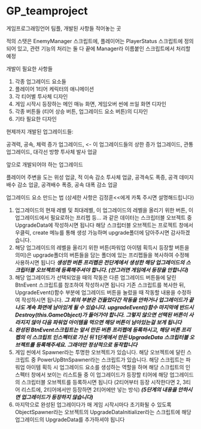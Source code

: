 # GP_teamproject
게임프로그래밍언어 팀플, 개발된 사항들 적어놓는 곳

적의 스탯은 EnemyManager 스크립트에, 플레이어는 PlayerStatus 스크립트에 정의되어 있고, 
관련 기능의 처리는 둘 다 끝에 Manager라 이름붙인 스크립트에서 처리할 예정

개발이 필요한 사항들

1. 각종 업그레이드 요소들
2. 플레이어 1티어 케릭터의 애니메이션
4. 각 티어별 투사체 디자인
5. 게임 시작시 등장하는 메인 매뉴 화면, 게임오버 씬에 쓰일 화면 디자인
6. 각종 버튼들 (티어 상승 버튼, 업그레이드 요소 버튼)의 디자인
7. 기타 필요한 디자인


현제까지 개발된 업그레이드들:

공격력, 공속, 체력 증가 업그레이드, <- 이 업그레이드들의 상한 증가 업그레이드, 관통 업그레이드, 대각선 방향 투사체 발사 업글

앞으로 개발되어야 하는 업그레이드

플레이어 주변을 도는 위성 업글, 적 이속 감소 투사체 업글, 공격속도 폭증, 공격 데미지 배수 감소 업글, 공격배수 폭증, 공속 대폭 감소 업글 


업그레이드 요소 만드는 법 (상세한 사항은 김정훈<<에게 카톡 주시면 설명해드립니다)
1. 업그레이드의 현재 레벨 및 최대레벨, 이 업그레이드의 레벨을 올리기 위한 버튼, 이 업그레이드에서 필요로하는 프리펩 등... 과 같은 데이터는 스크립터블 오브젝트 중 UpgradeData에 작성하시면 됩니다
  해당 스크립터블 오브젝트는 프로젝트 창에서 우클릭, create 메뉴를 통해 생성 가능하며 upgrade폴더에 담아주시면 감사하겠습니다.
2.  해당 업그레이드의 레벨을 올리기 위한 버튼(파워업 아이템 획득시 등장할 버튼을 의미)은 upgrade폴더의 버튼들을 담는 폴더에 있는 프리펩들을 복사하여 수정해 사용하시면 됩니다
    ***생성한 버튼 프리펩은 전단계에서 생성한 해당 업그레이드의 스크립터블 오브젝트에 등록해주셔야 합니다. (안그러면 게임에서 등장을 안합니다)***
3. 해당 업그레이드가 선택되었을 때의 작동은 다른 업그레이드 버튼들에 달린 BtnEvent 스크립트를 참조하여 작성하시면 됩니다
    기존 스크립트를 복사한 뒤, UpgradeEvent()함수 부분에 업그레이드 버튼을 눌렀을 때 작동할 내용을 수정하여 작성하시면 됩니다. ***그 외의 부분은 건들었다간 작동을 안하거나 업그레이드가 끝나도 계속 화면에 남아있게 될 수 있습니다.***
   ***upgradeEvent()함수 마지막에 반드시 Destroy(this.GameObject)가 들어가야 합니다. 그렇지 않으면 선택된 버튼이 사라지지 않아 다음 파워업 아이템을 먹으면 해당 버튼이 남아있는걸 보게 됩니다*** 
4. ***완성된 BtnEvent스크립트는 앞서 만든 버튼 프리펩에 등록하시고, 해당 버튼 프리펩의 이 스크립트 인스펙터로 가신 뒤 1단계에서 만든 UpgradeData 스크립터블 오브젝트를 등록해주세요. 그래야만 정상적으로 동작합니다***
5. 게임 씬에서 Spawner라는 투명한 오브젝트가 있습니다. 해당 오브젝트에 달린 스크립트 중 PowerUpBtnSpawner라는 스크립트가 있습니다. 해당 스크립트는 파워업 아이템 획득 시 업그레이드 요소를 생성하는 역할을 하며
   해당 스크립트의 인스펙터 창에서 보이는 리스트들 중 이 업그레이드가 등장할 티어에 해당 업그레이드의 스크립터블 오브젝트를 등록하시면 됩니다 (2티어부터 등장 시작한다면 2, 3티어 리스트에, 2티어에서만 등장하면 2티어에만 넣는 방식)
   ***(5단계의 내용을 안하시면 업그레이드가 등장하지 않습니다)***
6. 마지막으로 완성된 업그레이다가 매 게임 시작시마다 초기화될 수 있도록 ObjectSpawner라는 오브젝트의 UpgradeDataInitializer라는 스크립트에 해당 업그레이드의 UpgradeData를 추가하셔야 됩니다   
